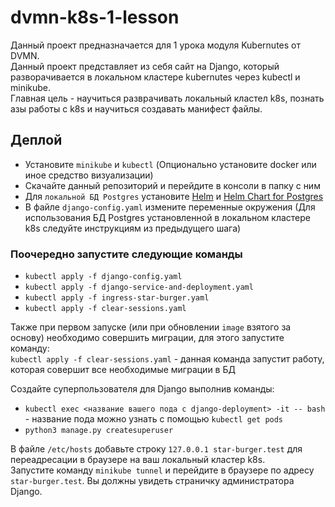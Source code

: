 # dvmn-k8s-1-lesson
Данный проект предназначается для 1 урока модуля Kubernutes от DVMN.  
Данный проект представляет из себя сайт на Django, который разворачивается в локальном кластере kubernutes через kubectl и minikube.  
Главная цель - научиться разврачивать локальный кластел k8s, познать азы работы с k8s и научиться создавать манифест файлы.

## Деплой
- Установите ```minikube``` и ```kubectl``` (Опционально установите docker или иное средство визуализации)
- Скачайте данный репозиторий и перейдите в консоли в папку с ним  
- Для ```локальной БД Postgres``` установите [Helm](https://helm.sh/) и [Helm Chart for Postgres](https://artifacthub.io/packages/helm/bitnami/postgresql)  
- В файле ```django-config.yaml``` измените переменные окружения (Для использования БД Postgres установленной в локальном кластере k8s следуйте инструкциям из предыдущего шага)  

### Поочередно запустите следующие команды
- ```kubectl apply -f django-config.yaml  ```
- ```kubectl apply -f django-service-and-deployment.yaml  ```
- ```kubectl apply -f ingress-star-burger.yaml  ```
- ```kubectl apply -f clear-sessions.yaml  ```

Также при первом запуске (или при обновлении ```image``` взятого за основу) необходимо совершить миграции, для этого запустите команду:  
```kubectl apply -f clear-sessions.yaml``` - данная команда запустит работу, которая совершит все необходимые миграции в БД  

Создайте суперпользователя для Django выполнив команды:  
- ```kubectl exec <название вашего пода с django-deployment> -it -- bash```  - название пода можно узнать с помощью ```kubectl get pods```
- ```python3 manage.py createsuperuser```

В файле ```/etc/hosts``` добавьте строку ```127.0.0.1 star-burger.test``` для переадресации в браузере на ваш локальный кластер k8s.  
Запустите команду ```minikube tunnel``` и перейдите в браузере по адресу ```star-burger.test```. Вы должны увидеть страничку администратора Django.  
